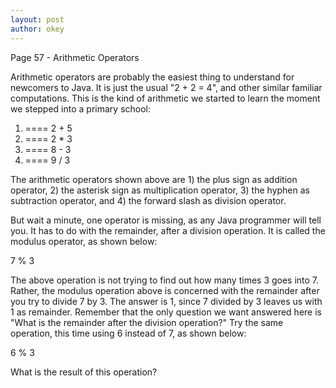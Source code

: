 ```yaml
---
layout: post
author: okey
---
```

Page 57 - Arithmetic Operators

Arithmetic operators are probably the easiest thing to understand for newcomers to Java.
It is just the usual "2 + 2 = 4", and other similar familiar computations. This is the 
kind of arithmetic we started to learn the moment we stepped into a primary school:

1. ==== 2 + 5
2. ==== 2 * 3
3. ==== 8 - 3 
4. ==== 9 / 3 

The arithmetic operators shown above are 1) the plus sign as addition operator, 2)
the asterisk sign as multiplication operator, 3) the hyphen as subtraction operator, 
and 4) the forward slash as division operator.

But wait a minute, one operator is missing, as any Java programmer will tell you. It has 
to do with the remainder, after a division operation. It is called the modulus operator, 
as shown below:

7 % 3 

The above operation is not trying to find out how many times 3 goes into 7. Rather, the 
modulus operation above is concerned with the remainder after you try to divide 7 by 3.
The answer is 1, since 7 divided by 3 leaves us with 1 as remainder. Remember that the only
question we want answered here is "What is the remainder after the division operation?" Try 
the same operation, this time using 6 instead of 7, as shown below:

6 % 3 

What is the result of this operation?


